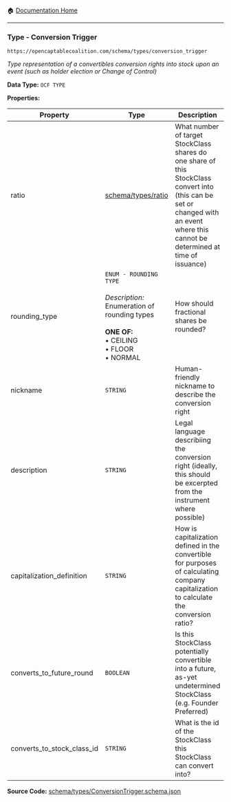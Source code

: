 :house: [Documentation Home](/README.md)

---

### Type - Conversion Trigger

`https://opencaptablecoalition.com/schema/types/conversion_trigger`

_Type representation of a convertibles conversion rights into stock upon an event (such as holder election or Change of Control)_

**Data Type:** `OCF TYPE`

**Properties:**

| Property                   | Type                                                                                                                                                         | Description                                                                                                                                                                         | Required   |
| -------------------------- | ------------------------------------------------------------------------------------------------------------------------------------------------------------ | ----------------------------------------------------------------------------------------------------------------------------------------------------------------------------------- | ---------- |
| ratio                      | [schema/types/ratio](/docs/schema/types/schema-types-ratio.md)                                                                                               | What number of target StockClass shares do one share of this StockClass convert into (this can be set or changed with an event where this cannot be determined at time of issuance) | -          |
| rounding_type              | `ENUM - ROUNDING TYPE`</br></br>_Description:_ Enumeration of rounding types</br></br>**ONE OF:**</br>&bull; CEILING</br>&bull; FLOOR</br>&bull; NORMAL</br> | How should fractional shares be rounded?                                                                                                                                            | `REQUIRED` |
| nickname                   | `STRING`                                                                                                                                                     | Human-friendly nickname to describe the conversion right                                                                                                                            | -          |
| description                | `STRING`                                                                                                                                                     | Legal language describiing the conversion right (ideally, this should be excerpted from the instrument where possible)                                                              | `REQUIRED` |
| capitalization_definition  | `STRING`                                                                                                                                                     | How is capitalization defined in the convertible for purposes of calculating company capitalization to calculate the conversion ratio?                                              | -          |
| converts_to_future_round   | `BOOLEAN`                                                                                                                                                    | Is this StockClass potentially convertible into a future, as-yet undetermined StockClass (e.g. Founder Preferred)                                                                   | -          |
| converts_to_stock_class_id | `STRING`                                                                                                                                                     | What is the id of the StockClass this StockClass can convert into?                                                                                                                  | -          |

**Source Code:** [schema/types/ConversionTrigger.schema.json](/schema/types/ConversionTrigger.schema.json)
